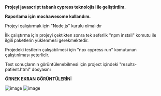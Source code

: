   **Projeyi javascript tabanlı cypress teknolojisi ile geliştirdim.**

  **Raporlama için mochawesome kullandım.**

  Projeyi çalıştırmak için "Node.js" kurulu olmalıdır

  İlk çalıştırma için projeyi çektikten sonra tek seferlik "npm install" komutu ile ilgili paketlerin yüklenmesi gerekmektedir.

  Projedeki testlerin çalışabilmesi için "npx cypress run" komutunun çalıştırılması yeterlidir.

  Test sonuçlarının görüntülenebilmesi için project içindeki "results-patient.html" dosyasını 

  **ÖRNEK EKRAN GÖRÜNTÜLERİNİ**

  ![image](https://github.com/kursatyakar/QA-Demo/assets/174448857/49a19c66-494b-4ce1-bcf9-57cfbb89313d)
  ![image](https://github.com/kursatyakar/QA-Demo/assets/174448857/7cad8d13-48ac-4705-beea-b79084927fae)

